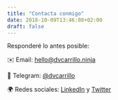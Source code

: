 ```yaml
---
title: "Contacta conmigo"
date: 2018-10-09T13:46:08+02:00
draft: false
---
```


Responderé lo antes posible:

✉️ Email: [hello@dvcarrillo.ninja](mailto:hello@dvcarrillo.ninja)

💬 Telegram: [@dvcarrillo](http://telegram.me/dvcarrillo)

🌍 Redes sociales: [LinkedIn](https://www.linkedin.com/in/dvcarrillo) y [Twitter](https://twitter.com/.../)
